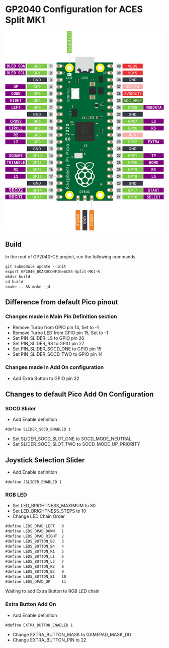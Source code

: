 # GP2040 Configuration for ACES Split MK1

![Pin Mapping](assets/PinMapping.png)

## Build

In the root of GP2040-CE project, run the following commands

```
git submodule update --init
export GP2040_BOARDCONFIG=ACES-Split-MK1-R
mkdir build
cd build
cmake .. && make -j4
```

## Difference from default Pico pinout 

### Changes made in Main Pin Definition section

- Remove Turbo from GPIO pin 14, Set to -1
- Remove Turbo LED from GPIO pin 15, Set to -1
- Set PIN_SLIDER_LS to GPIO pin 26
- Set PIN_SLIDER_RS to GPIO pin 27
- Set PIN_SLIDER_SOCD_ONE to GPIO pin 15
- Set PIN_SLIDER_SOCD_TWO to GPIO pin 14

### Changes made in Add On configuration

- Add Extra Button to GPIO pin 22

## Changes to default Pico Add On Configuration

### SOCD Slider

- Add Enable definition

```
#define SLIDER_SOCD_ENABLED 1
```

- Set SLIDER_SOCD_SLOT_ONE to SOCD_MODE_NEUTRAL
- Set SLIDER_SOCD_SLOT_TWO to SOCD_MODE_UP_PRIORITY

## Joystick Selection Slider

- Add Enable definition

```
#define JSLIDER_ENABLED 1
```

### RGB LED
- Set LED_BRIGHTNESS_MAXIMUM to 80
- Set LED_BRIGHTNESS_STEPS to 10
- Change LED Chain Order

```
#define LEDS_DPAD_LEFT   0
#define LEDS_DPAD_DOWN   1
#define LEDS_DPAD_RIGHT  2
#define LEDS_BUTTON_B3   3
#define LEDS_BUTTON_B4   4
#define LEDS_BUTTON_R1   5
#define LEDS_BUTTON_L1   6
#define LEDS_BUTTON_L2   7
#define LEDS_BUTTON_R2   8
#define LEDS_BUTTON_B2   9
#define LEDS_BUTTON_B1   10
#define LEDS_DPAD_UP     11
```

Waiting to add Extra Button to RGB LED chain

### Extra Button Add On
- Add Enable definition

```
#define EXTRA_BUTTON_ENABLED 1
```

- Change EXTRA_BUTTON_MASK to GAMEPAD_MASK_DU
- Change EXTRA_BUTTON_PIN to 22